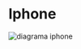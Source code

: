 # Iphone
![diagrama iphone](https://github.com/danie1souzasilva/Iphone/assets/119264364/764997c9-0a3d-4ced-8d5c-c549be4f7ba1)
